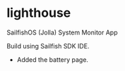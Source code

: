 lighthouse
==========

SailfishOS (Jolla) System Monitor App

Build using Sailfish SDK IDE.

- Added the battery page.
